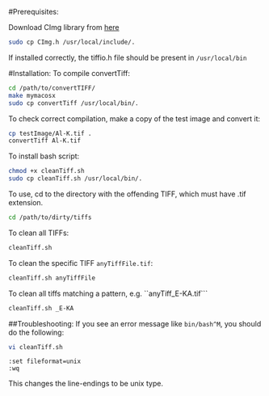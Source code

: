 #Prerequisites:

Download CImg library from [here](http://cimg.eu/download.shtml)
```bash
sudo cp CImg.h /usr/local/include/.
```
If installed correctly, the tiffio.h file should be present in 
```/usr/local/bin ```

#Installation:
To compile convertTiff:
```bash
cd /path/to/convertTIFF/
make mymacosx
sudo cp convertTiff /usr/local/bin/.
```

To check correct compilation, make a copy of the test image and convert it:
```bash
cp testImage/Al-K.tif .
convertTiff Al-K.tif
```

To install bash script:
```bash
chmod +x cleanTiff.sh
sudo cp cleanTiff.sh /usr/local/bin/.
```

To use, cd to the directory with the offending TIFF, which
must have .tif extension. 
```bash
cd /path/to/dirty/tiffs
```

To clean all TIFFs:
```bash
cleanTiff.sh
```

To clean the specific TIFF ```anyTiffFile.tif```:
```bash
cleanTiff.sh anyTiffFile
```

To clean all tiffs matching a pattern, e.g. ``anyTiff_E-KA.tif```
```bash
cleanTiff.sh _E-KA
```

##Troubleshooting:
If you see an error message like ```bin/bash^M```, you should do the 
following:
```bash
vi cleanTiff.sh
```
```vim
:set fileformat=unix
:wq
```
This changes the line-endings to be unix type.
